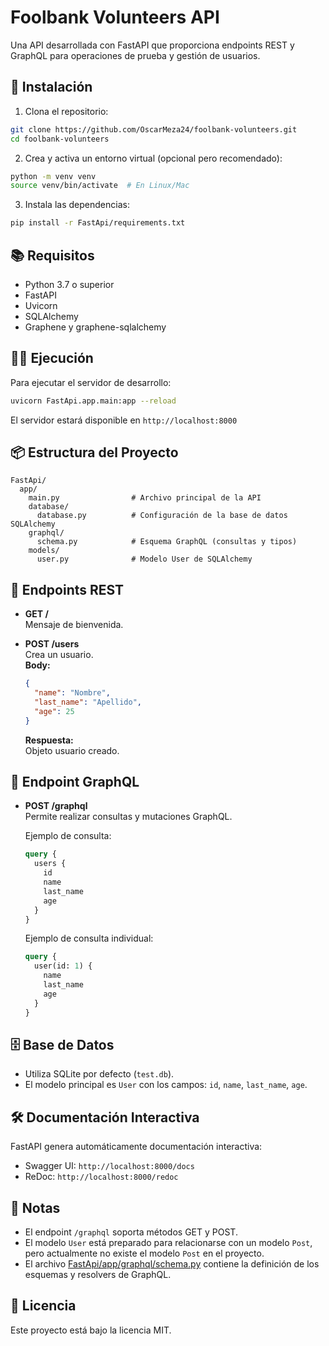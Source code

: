# Foolbank Volunteers API

Una API desarrollada con FastAPI que proporciona endpoints REST y GraphQL para operaciones de prueba y gestión de usuarios.

## 🚀 Instalación

1. Clona el repositorio:
```bash
git clone https://github.com/OscarMeza24/foolbank-volunteers.git
cd foolbank-volunteers
```

2. Crea y activa un entorno virtual (opcional pero recomendado):
```bash
python -m venv venv
source venv/bin/activate  # En Linux/Mac
```

3. Instala las dependencias:
```bash
pip install -r FastApi/requirements.txt
```

## 📚 Requisitos

- Python 3.7 o superior
- FastAPI
- Uvicorn
- SQLAlchemy
- Graphene y graphene-sqlalchemy

## 🏃‍♂️ Ejecución

Para ejecutar el servidor de desarrollo:
```bash
uvicorn FastApi.app.main:app --reload
```

El servidor estará disponible en `http://localhost:8000`

## 📦 Estructura del Proyecto

```
FastApi/
  app/
    main.py                # Archivo principal de la API
    database/
      database.py          # Configuración de la base de datos SQLAlchemy
    graphql/
      schema.py            # Esquema GraphQL (consultas y tipos)
    models/
      user.py              # Modelo User de SQLAlchemy
```

## 🚦 Endpoints REST

- **GET /**  
  Mensaje de bienvenida.

- **POST /users**  
  Crea un usuario.  
  **Body:**  
  ```json
  {
    "name": "Nombre",
    "last_name": "Apellido",
    "age": 25
  }
  ```
  **Respuesta:**  
  Objeto usuario creado.

## 🔎 Endpoint GraphQL

- **POST /graphql**  
  Permite realizar consultas y mutaciones GraphQL.

  Ejemplo de consulta:
  ```graphql
  query {
    users {
      id
      name
      last_name
      age
    }
  }
  ```

  Ejemplo de consulta individual:
  ```graphql
  query {
    user(id: 1) {
      name
      last_name
      age
    }
  }
  ```

## 🗄️ Base de Datos

- Utiliza SQLite por defecto (`test.db`).
- El modelo principal es `User` con los campos: `id`, `name`, `last_name`, `age`.

## 🛠️ Documentación Interactiva

FastAPI genera automáticamente documentación interactiva:
- Swagger UI: `http://localhost:8000/docs`
- ReDoc: `http://localhost:8000/redoc`

## 📄 Notas

- El endpoint `/graphql` soporta métodos GET y POST.
- El modelo `User` está preparado para relacionarse con un modelo `Post`, pero actualmente no existe el modelo `Post` en el proyecto.
- El archivo [FastApi/app/graphql/schema.py](FastApi/app/graphql/schema.py) contiene la definición de los esquemas y resolvers de GraphQL.

## 📝 Licencia

Este proyecto está bajo la licencia MIT.

